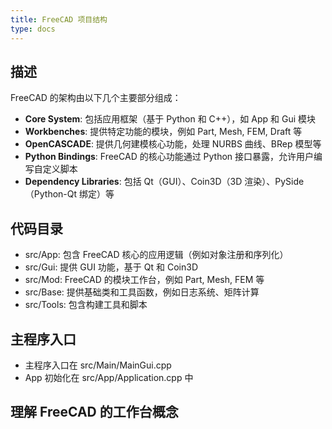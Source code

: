 ```yaml
---
title: FreeCAD 项目结构
type: docs
---
```


## 描述

FreeCAD 的架构由以下几个主要部分组成：

* **Core System**: 包括应用框架（基于 Python 和 C++），如 App 和 Gui 模块
* **Workbenches**: 提供特定功能的模块，例如 Part, Mesh, FEM, Draft 等
* **OpenCASCADE**: 提供几何建模核心功能，处理 NURBS 曲线、BRep 模型等
* **Python Bindings**: FreeCAD 的核心功能通过 Python 接口暴露，允许用户编写自定义脚本
* **Dependency Libraries**: 包括 Qt（GUI）、Coin3D（3D 渲染）、PySide（Python-Qt 绑定）等

## 代码目录

* src/App: 包含 FreeCAD 核心的应用逻辑（例如对象注册和序列化）
* src/Gui: 提供 GUI 功能，基于 Qt 和 Coin3D
* src/Mod: FreeCAD 的模块工作台，例如 Part, Mesh, FEM 等
* src/Base: 提供基础类和工具函数，例如日志系统、矩阵计算
* src/Tools: 包含构建工具和脚本

## 主程序入口

* 主程序入口在 src/Main/MainGui.cpp
* App 初始化在 src/App/Application.cpp 中

## 理解 FreeCAD 的工作台概念